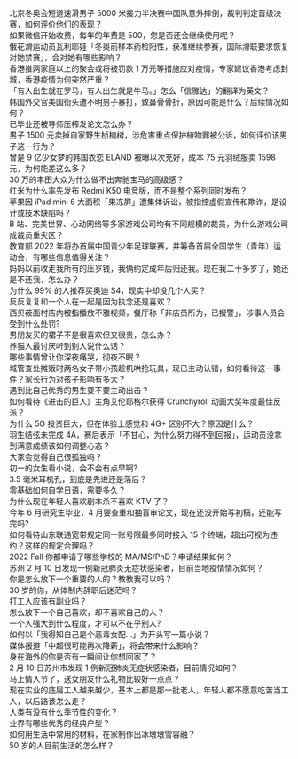 北京冬奥会短道速滑男子 5000 米接力半决赛中国队意外摔倒，裁判判定晋级决赛，如何评价他们的表现？  
如果微信开始收费，每年的年费是 500，您是否还会继续使用呢？  
俄花滑运动员瓦利耶娃「冬奥前样本药检阳性，获准继续参赛，国际滑联要求恢复对她禁赛」，会对她有哪些影响？  
香港推两家庭以上的聚会或将被罚款 1 万元等措施应对疫情，专家建议香港考虑封城，香港疫情为何突然严重？  
「有人出生就在罗马，有人出生就是牛马。」怎么「信雅达」的翻译为英文？  
韩国外交官美国街头遭不明男子暴打，致鼻骨骨折，原因可能是什么？后续情况如何？  
已毕业还被导师压榨发论文怎么办？  
男子 1500 元卖掉自家野生桢楠树，涉危害重点保护植物罪被公诉，如何评价该男子这一行为？  
曾是 9 亿少女梦的韩国衣恋 ELAND 被曝以次充好，成本 75 元羽绒服卖 1598 元，为何能差这么多？  
30 万的丰田大众为什么做不出奔驰宝马的高级感？  
红米为什么率先发布 Redmi K50 电竞版，而不是整个系列同时发布？  
苹果因 iPad mini 6 大面积「果冻屏」遭集体诉讼，被指控虚假宣传和欺诈，是设计或技术缺陷吗？  
B 站、完美世界、心动网络等多家游戏公司均有不同规模的裁员，为什么游戏公司成裁员重灾区？  
教育部 2022 年将办首届中国青少年足球联赛，并筹备首届全国学生（青年）运动会，有哪些信息值得关注？  
妈妈以前收走我所有的压岁钱，我俩约定成年后归还我。现在我二十多岁了，她还是不还我，怎么办？  
为什么 99% 的人推荐买奥迪 S4，现实中却没几个人买？  
反反复复和一个人在一起是因为执念还是喜欢？  
西贝莜面村店内被指播放不雅视频，餐厅称「非店员所为，已报警」，涉事人员会受到什么处罚?  
男朋友买的裙子不是很喜欢但又很贵，怎么办？  
养猫人最讨厌听到别人说什么话？  
哪些事情曾让你深夜痛哭，彻夜不眠？  
城管查处摊贩时两名女子带小孩趁机哄抢玩具，现已主动认错，如何看待这一事件？家长行为对孩子影响有多大？  
遇到比自己优秀的男生要不要主动出击？  
如何看待《进击的巨人》主角艾伦耶格尔获得 Crunchyroll 动画大奖年度最佳反派？  
为什么 5G 投资巨大，但在体验上感觉和 4G+ 区别不大？原因是什么？  
羽生结弦未完成 4A，赛后表示「不甘心，为什么努力得不到回报」，运动员没拿到满意成绩该如何调整心态？  
大家会觉得自己很孤独吗？  
初一的女生看小说，会不会有点早啊?  
3.5 毫米耳机孔，到底是先进还是落后？  
零基础如何自学日语，需要多久？  
为什么现在年轻人喜欢剧本杀不喜欢 KTV 了？  
今年 6 月研究生毕业，4 月要查重和抽盲审论文，现在还没开始写初稿，还能写完吗?  
如何看待山东联通宽带规定同一账号限最多同时接入 15 个终端，超出可视为违约？这样的规定合理吗？  
2022 Fall 你都申请了哪些学校的 MA/MS/PhD？申请结果如何？  
苏州 2 月 10 日发现一例新冠肺炎无症状感染者，目前当地疫情情况如何？  
你是怎么放下一个重要的人的？教教我可以吗？  
30 岁的你，从体制内辞职后迷茫吗？  
打工人应该有副业吗？  
怎么放下一个自己喜欢，却不喜欢自己的人？  
一个人强大到什么程度，才可以不在乎别人?  
如何以「我得知自己是个恶毒女配…」为开头写一篇小说？  
媒体报道「中超很可能再次降薪」，将会带来什么影响？  
身在海外的你是否有一瞬间让你想回家了？  
2 月 10 日苏州市发现 1 例新冠肺炎无症状感染者，目前情况如何？  
马上情人节了，送女朋友什么礼物比较好一点点？  
现在实业的底层工人越来越少，基本上都是那一批老人，年轻人都不愿意吃苦当工人，以后路该怎么走？  
人类有没有什么季节性的变化？  
业界有哪些优秀的经典户型？  
如何用生活中常用的材料，在家制作出冰墩墩雪容融？  
50 岁的人目前生活的怎么样？  
